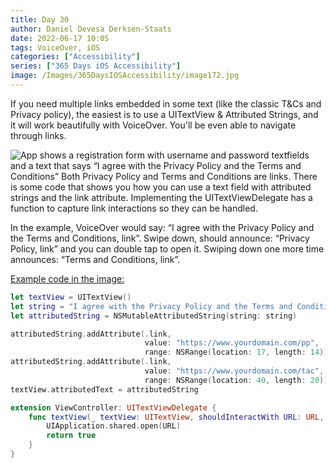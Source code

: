 ```yaml
---
title: Day 30
author: Daniel Devesa Derksen-Staats
date: 2022-06-17 10:05
tags: VoiceOver, iOS
categories: ["Accessibility"]
series: ["365 Days iOS Accessibility"]
image: /Images/365DaysIOSAccessibility/image172.jpg
---
```


If you need multiple links embedded in some text (like the classic T&amp;Cs and Privacy policy), the easiest is to use a UITextView &amp; Attributed Strings, and it will work beautifully with VoiceOver. You'll be even able to navigate through links.

![App shows a registration form with username and password textfields and a text that says “I agree with the Privacy Policy and the Terms and Conditions” Both Privacy Policy and Terms and Conditions are links. There is some code that shows you how you can use a text field with attributed strings and the link attribute. Implementing the UITextViewDelegate has a function to capture link interactions so they can be handled.](/Images/365DaysIOSAccessibility/image172.jpg)

In the example, VoiceOver would say: “I agree with the Privacy Policy and the Terms and Conditions, link”. Swipe down, should announce: “Privacy Policy, link” and you can double tap to open it. Swiping down one more time announces: “Terms and Conditions, link”.

[Example code in the image:](https://gist.github.com/dadederk/10990d98f25afa994985234223b3c6a1)

```swift
let textView = UITextView()
let string = "I agree with the Privacy Policy and the Terms and Conditions"
let attributedString = NSMutableAttributedString(string: string)

attributedString.addAttribute(.link,
                              value: "https://www.yourdomain.com/pp",
                              range: NSRange(location: 17, length: 14))
attributedString.addAttribute(.link,
                              value: "https://www.yourdomain.com/tac",
                              range: NSRange(location: 40, length: 20))
textView.attributedText = attributedString

extension ViewController: UITextViewDelegate {
    func textView(_ textView: UITextView, shouldInteractWith URL: URL, in characterRange: NSRange, interaction: UITextItemInteraction) -> Bool {
        UIApplication.shared.open(URL)
        return true
    }
}
```
